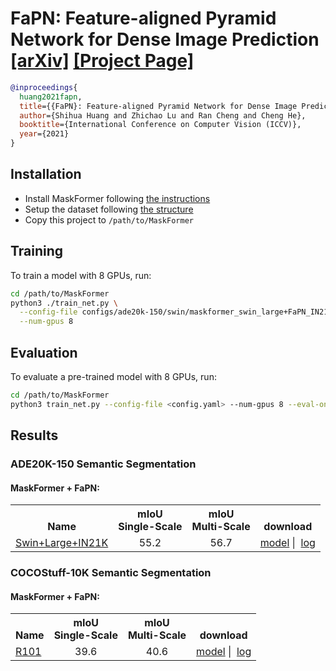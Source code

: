 # FaPN: Feature-aligned Pyramid Network for Dense Image Prediction [[arXiv]](https://arxiv.org/pdf/2108.07058.pdf) [[Project Page]](http://www.shihuahuang.cn/fapn/)

```BibTex
@inproceedings{
  huang2021fapn,
  title={{FaPN}: Feature-aligned Pyramid Network for Dense Image Prediction},
  author={Shihua Huang and Zhichao Lu and Ran Cheng and Cheng He},
  booktitle={International Conference on Computer Vision (ICCV)},
  year={2021}
}
```

## Installation
* Install MaskFormer following [the instructions](https://github.com/facebookresearch/MaskFormer/blob/main/INSTALL.md)
* Setup the dataset following [the structure](https://github.com/facebookresearch/MaskFormer/blob/main/datasets/README.md)
* Copy this project to `/path/to/MaskFormer`

## Training
To train a model with 8 GPUs, run:
```bash
cd /path/to/MaskFormer
python3 ./train_net.py \
  --config-file configs/ade20k-150/swin/maskformer_swin_large+FaPN_IN21k_384_bs16_160k_res640.yaml \
  --num-gpus 8
```

## Evaluation
To evaluate a pre-trained model with 8 GPUs, run:
```bash
cd /path/to/MaskFormer
python3 train_net.py --config-file <config.yaml> --num-gpus 8 --eval-only MODEL.WEIGHTS /path/to/model_checkpoint
```

## Results
### ADE20K-150 Semantic Segmentation
#### MaskFormer + FaPN:
<table><tbody>
<!-- START TABLE -->
<!-- TABLE HEADER -->
<th valign="bottom">Name</th>
<th valign="bottom">mIoU<br/>Single-Scale</th>
<th valign="bottom">mIoU<br/>Multi-Scale</th>
<th valign="bottom">download</th>
<!-- TABLE BODY -->
 <tr><td align="left"><a href="./MaskFormer/configs/ade20k-150/swin/maskformer_swin_large+FaPN_IN21k_384_bs16_160k_res640.yaml">Swin+Large+IN21K</a></td>
<td align="center">55.2</td>
<td align="center">56.7</td>
<td align="center"><a href="https://drive.google.com/file/d/1MGE6INbMhzXW6f9_eFejJtqlYEKYxTQM/view?usp=sharing">model</a>&nbsp;|&nbsp;
<a href="https://drive.google.com/file/d/1CYW-G_OLn8EtGlDbktI6ykwFJ8q0aL4O/view?usp=sharing">log</a></td>
</tbody></table>

### COCOStuff-10K Semantic Segmentation
#### MaskFormer + FaPN:
<table><tbody>
<!-- START TABLE -->
<!-- TABLE HEADER -->
<th valign="bottom">Name</th>
<th valign="bottom">mIoU<br/>Single-Scale</th>
<th valign="bottom">mIoU<br/>Multi-Scale</th>
<th valign="bottom">download</th>
<!-- TABLE BODY -->
 <tr><td align="left"><a href="./MaskFormer/configs/coco-stuff-10k-171/maskformer_R101+FaPN_bs32_60k.yaml">R101</a></td>
<td align="center">39.6</td>
<td align="center">40.6</td>
<td align="center"><a href="https://drive.google.com/file/d/1UvK8XOwqfIrGVQGdT84bkehU72cHSeXO/view?usp=sharing">model</a>&nbsp;|&nbsp;
<a href="https://drive.google.com/file/d/1BNxjTnGrHxlsqtB23wiE1aOHgSJRJYwM/view?usp=sharing">log</a></td>
</tbody></table>